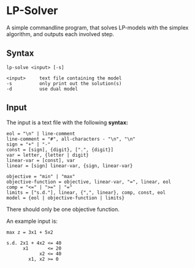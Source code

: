 # LP-Solver
A simple commandline program, that solves LP-models with the simplex algorithm,
and outputs each involved step.

## Syntax
```
lp-solve <input> [-s]

<input>     text file containing the model
-s          only print out the solution(s)
-d          use dual model
```


## Input
The input is a text file with the following **syntax:**
```ebnf
eol = "\n" | line-comment
line-comment = "#", all-characters - "\n", "\n"
sign = "+" | "-"
const = [sign], {digit}, [".", {digit}]
var = letter, {letter | digit}
linear-var = [const], var
linear = [sign] linear-var, {sign, linear-var}

objective = "min" | "max"
objective-function = objective, linear-var, "=", linear, eol
comp = "<=" | ">=" | "="
limits = ["s.d."], linear, {",", linear}, comp, const, eol
model = {eol | objective-function | limits}
```
There should only be one objective function.

An example input is:

```
max z = 3x1 + 5x2

s.d. 2x1 + 4x2 <= 40
      x1       <= 20
            x2 <= 40
        x1, x2 >= 0
```
